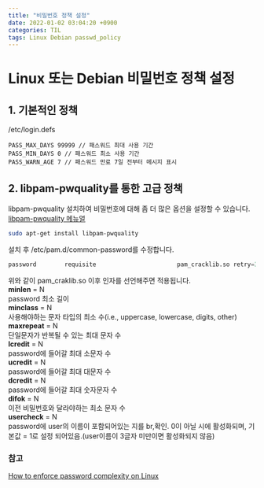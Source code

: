 ```yaml
---
title: "비밀번호 정책 설정"
date: 2022-01-02 03:04:20 +0900
categories: TIL
tags: Linux Debian passwd_policy
---
```


# Linux 또는 Debian 비밀번호 정책 설정

## 1. 기본적인 정책

/etc/login.defs

```
PASS_MAX_DAYS 99999 // 패스워드 최대 사용 기간
PASS_MIN_DAYS 0 // 패스워드 최소 사용 기간
PASS_WARN_AGE 7 // 패스워드 만료 7일 전부터 메시지 표시
```

## 2. libpam-pwquality를 통한 고급 정책

libpam-pwquality 설치하여 비밀번호에 대해 좀 더 많은 옵션을 설정할 수 있습니다.<br>
[libpam-pwquality 메뉴얼](https://manpages.debian.org/testing/libpam-pwquality/pam_pwquality.8.en.html)

```bash
sudo apt-get install libpam-pwquality
```

설치 후 /etc/pam.d/common-password를 수정합니다.

```python
password        requisite                       pam_cracklib.so retry=3 minlen=10 difok=3
```

위와 같이 pam_craklib.so 이후 인자를 선언해주면 적용됩니다.<br>
**minlen** = N<br>
password 최소 길이<br>
**minclass** = N<br>
사용해야하는 문자 타입의 최소 수(i.e., uppercase, lowercase, digits, other)<br>
**maxrepeat** = N<br>
단일문자가 반복될 수 있는 최대 문자 수<br>
**lcredit** = N<br>
password에 들어갈 최대 소문자 수<br>
**ucredit** = N<br>
password에 들어갈 최대 대문자 수<br>
**dcredit** = N<br>
password에 들어갈 최대 숫자문자 수<br>
**difok** = N<br>
이전 비밀번호와 달라야하는 최소 문자 수<br>
**usercheck** = N<br>
password에 user의 이름이 포함되어있는 지를 br,확인. 0이 아닐 시에 활성화되며, 기본값 = 1로 설정 되어있음.(user이름이 3글자 미만이면 활성화되지 않음)

### 참고

[How to enforce password complexity on Linux](https://www.networkworld.com/article/2726217/how-to-enforce-password-complexity-on-linux.html)
